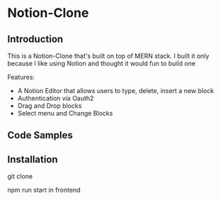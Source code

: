 # Notion-Clone

## Introduction

This is a Notion-Clone that's built on top of MERN stack. I built it only because I like using Notion and thought it would fun to build one

Features: 
-   A Notion Editor that allows users to type, delete, insert a new block
-   Authentication via Oauth2
-  Drag and Drop blocks
-  Select menu and Change Blocks

## Code Samples



## Installation

git clone

npm run start in frontend 
